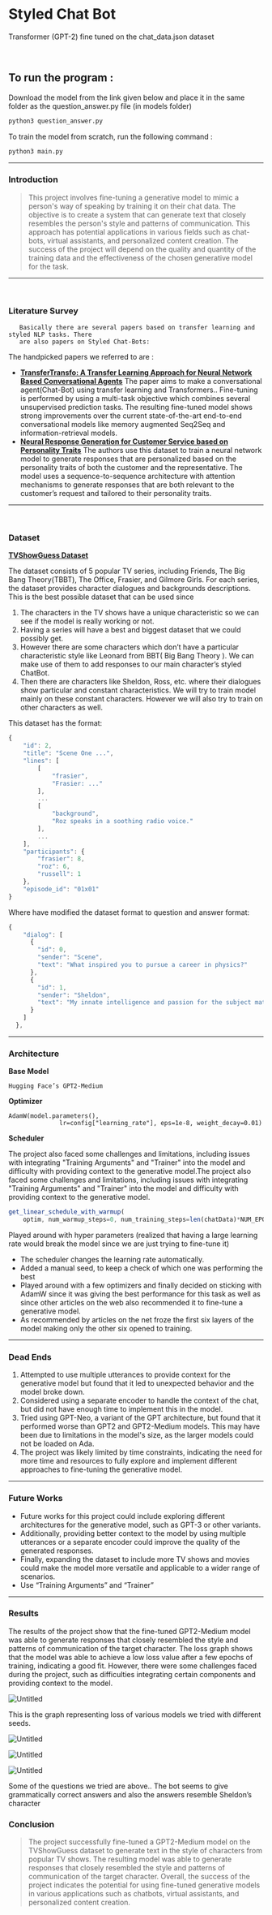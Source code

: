 # Styled Chat Bot
Transformer (GPT-2) fine tuned on the chat_data.json dataset

<br>

## To run the program :
Download the model from the link given below and place it in the same folder as the question_answer.py file (in models folder)

```bash
python3 question_answer.py
```

To train the model from scratch, run the following command :

```bash
python3 main.py
```


---

### Introduction

> This project involves fine-tuning a generative model to mimic a person's way of speaking by training it on their chat data. The objective is to create a system that can generate text that closely resembles the person's style and patterns of communication. This approach has potential applications in various fields such as chat-bots, virtual assistants, and personalized content creation. The success of the project will depend on the quality and quantity of the training data and the effectiveness of the chosen generative model for the task.
> 

---

<br>

### Literature Survey

       Basically there are several papers based on transfer learning and styled NLP tasks. There
       are also papers on Styled Chat-Bots:

The handpicked papers we referred to are :

- [**TransferTransfo: A Transfer Learning Approach for Neural Network Based
Conversational Agents**](https://arxiv.org/pdf/1901.08149v2.pdf)
The paper aims to make a conversational agent(Chat-Bot) using transfer learning and
Transformers.. Fine-tuning is performed by using a multi-task objective which combines several unsupervised prediction tasks. The resulting fine-tuned model shows
strong improvements over the current state-of-the-art end-to-end conversational models like memory augmented Seq2Seq and information-retrieval models.
- [**Neural Response Generation for Customer Service based on Personality
Traits**](https://aclanthology.org/W17-3541.pdf)
The authors use this dataset to train a neural network model to generate responses
that are personalized based on the personality traits of both the customer and the
representative. The model uses a sequence-to-sequence architecture with attention
mechanisms to generate responses that are both relevant to the customer’s request
and tailored to their personality traits.

---

<br>

### Dataset

  [**TVShowGuess Dataset**](https://1drv.ms/u/s!ArPzysVAJSvtqKJZipldfI7k9SZ0cA?e=5fXvmT)

The dataset consists of 5 popular TV series, including Friends, The Big Bang Theory(TBBT),
The Office, Frasier, and Gilmore Girls. For each series, the dataset provides character dialogues and backgrounds descriptions. This is the best possible dataset that can be used
since

1. The characters in the TV shows have a unique characteristic so we can see if the model
is really working or not.
2. Having a series will have a best and biggest dataset that we could possibly get.
3. However there are some characters which don’t have a particular characteristic style
like Leonard from BBT( Big Bang Theory ). We can make use of them to add responses
to our main character’s styled ChatBot.
4. Then there are characters like Sheldon, Ross, etc. where their dialogues show particular
and constant characteristics. We will try to train model mainly on these constant
characters. However we will also try to train on other characters as well.

This dataset has the format: 

```jsx
{
    "id": 2,
    "title": "Scene One ...",
    "lines": [
        [
            "frasier",
            "Frasier: ..."
        ],
        ...
        [
            "background",
            "Roz speaks in a soothing radio voice."
        ],
        ...
    ],
    "participants": {
        "frasier": 8,
        "roz": 6,
        "russell": 1
    },
    "episode_id": "01x01"
}
```

Where have modified the dataset format to question and answer format: 

```jsx
{
    "dialog": [
      {
        "id": 0,
        "sender": "Scene",
        "text": "What inspired you to pursue a career in physics?"
      },
      {
        "id": 1,
        "sender": "Sheldon",
        "text": "My innate intelligence and passion for the subject matter led me to pursue a career in physics."
      }
    ]
  },
```

---

### Architecture

**Base Model**

`Hugging Face’s GPT2-Medium` 

**Optimizer**

```
AdamW(model.parameters(),
              lr=config["learning_rate"], eps=1e-8, weight_decay=0.01)
```

********************Scheduler********************

The project also faced some challenges and limitations, including issues with integrating "Training Arguments" and "Trainer" into the model and difficulty with providing context to the generative model.The project also faced some challenges and limitations, including issues with integrating "Training Arguments" and "Trainer" into the model and difficulty with providing context to the generative model.

```jsx
get_linear_schedule_with_warmup(
    optim, num_warmup_steps=0, num_training_steps=len(chatData)*NUM_EPOCHS)
```

Played around with hyper parameters (realized that having a large learning rate
would break the model since we are just trying to fine-tune it)

- The scheduler changes the learning rate automatically.
- Added a manual seed, to keep a check of which one was performing the best
- Played around with a few optimizers and finally decided on sticking with AdamW
since it was giving the best performance for this task as well as since other
articles on the web also recommended it to fine-tune a generative model.
- As recommended by articles on the net froze the first six layers of the model making only the other six opened to training.

---

### Dead Ends

1. Attempted to use multiple utterances to provide context for the generative model but found that it led to unexpected behavior and the model broke down.
2. Considered using a separate encoder to handle the context of the chat, but did not have enough time to implement this in the model.
3. Tried using GPT-Neo, a variant of the GPT architecture, but found that it performed worse than GPT2 and GPT2-Medium models. This may have been due to limitations in the model's size, as the larger models could not be loaded on Ada.
4. The project was likely limited by time constraints, indicating the need for more time and resources to fully explore and implement different approaches to fine-tuning the generative model.

---

### Future Works

- Future works for this project could include exploring different architectures for the generative model, such as GPT-3 or other variants.
- Additionally, providing better context to the model by using multiple utterances or a separate encoder could improve the quality of the generated responses.
- Finally, expanding the dataset to include more TV shows and movies could make the model more versatile and applicable to a wider range of scenarios.
- Use “Training Arguments” and “Trainer”

---

### Results

The results of the project show that the fine-tuned GPT2-Medium model was able to generate responses that closely resembled the style and patterns of communication of the target character. The loss graph shows that the model was able to achieve a low loss value after a few epochs of training, indicating a good fit. However, there were some challenges faced during the project, such as difficulties integrating certain components and providing context to the model. 

![Untitled](images/Untitled.png)

This is the graph representing loss of various models we tried with different seeds. 

![Untitled](images/Untitled%201.png)

![Untitled](images/Untitled%202.png)

![Untitled](images/Untitled%203.png)

Some of the questions we tried are above.. The bot seems to give grammatically correct answers and also the answers resemble Sheldon’s character

### Conclusion

> The project successfully fine-tuned a GPT2-Medium model on the TVShowGuess dataset to generate text in the style of characters from popular TV shows. The resulting model was able to generate responses that closely resembled the style and patterns of communication of the target character. Overall, the success of the project indicates the potential for using fine-tuned generative models in various applications such as chatbots, virtual assistants, and personalized content creation.
>
